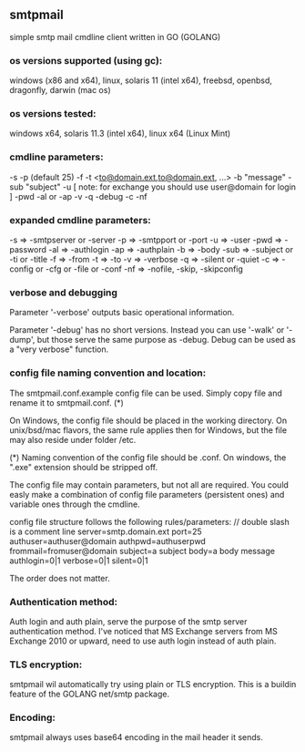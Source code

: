 ## smtpmail

simple smtp mail cmdline client written in GO (GOLANG)


### os versions supported (using gc): 
windows (x86 and x64), linux, solaris 11 (intel x64), freebsd, openbsd, dragonfly, darwin (mac os) 


### os versions tested:
windows x64, solaris 11.3 (intel x64), linux x64 (Linux Mint)


### cmdline parameters:
-s <smtp server>
-p <smtp port> (default 25)
-f <from>
-t <to@domain.ext,to@domain.ext, ...>
-b "message"
-sub "subject"
-u <authuser>      [ note: for exchange you should use user@domain for login ]
-pwd <password>
-al or -ap
-v
-q
-debug
-c <config file>
-nf

### expanded cmdline parameters:
-s          =>  -smtpserver or -server
-p          =>  -smtpport or -port
-u          =>  -user
-pwd        =>  -password
-al         =>  -authlogin
-ap         =>  -authplain
-b          =>  -body
-sub        =>  -subject or -ti or -title
-f          =>  -from
-t          =>  -to
-v          =>  -verbose
-q          =>  -silent or -quiet
-c          =>  -config or -cfg or -file or -conf
-nf         =>  -nofile, -skip, -skipconfig


### verbose and debugging
 Parameter '-verbose' outputs basic operational information.

 Parameter '-debug' has no short versions. Instead you can use '-walk' or '-dump', but those serve the same purpose as -debug. 
 Debug can be used as a "very verbose" function.


### config file naming convention and location:
 The smtpmail.conf.example config file can be used. Simply copy file and rename it to smtpmail.conf. (*)

 On Windows, the config file should be placed in the working directory.
 On unix/bsd/mac flavors, the same rule applies then for Windows, but the file may also reside under folder /etc.

 (*) Naming convention of the config file should be <executable name>.conf. On windows, the ".exe" extension should be stripped off.


 The config file may contain parameters, but not all are required. You could easly make a combination of config file parameters (persistent ones)
 and variable ones through the cmdline.

 config file structure follows the following rules/parameters:
   // double slash is a comment line
   server=smtp.domain.ext
   port=25
   authuser=authuser@domain
   authpwd=authuserpwd
   frommail=fromuser@domain
   subject=a subject
   body=a body message
   authlogin=0|1
   verbose=0|1
   silent=0|1

 The order does not matter.

 
### Authentication method:
 Auth login and auth plain, serve the purpose of the smtp server authentication method.
 I've noticed that MS Exchange servers from MS Exchange 2010 or upward, need to use auth login instead of auth plain.


### TLS encryption:
 smtpmail wil automatically try using plain or TLS encryption. This is a buildin feature of the GOLANG net/smtp package.


### Encoding:
 smtpmail always uses base64 encoding in the mail header it sends.
